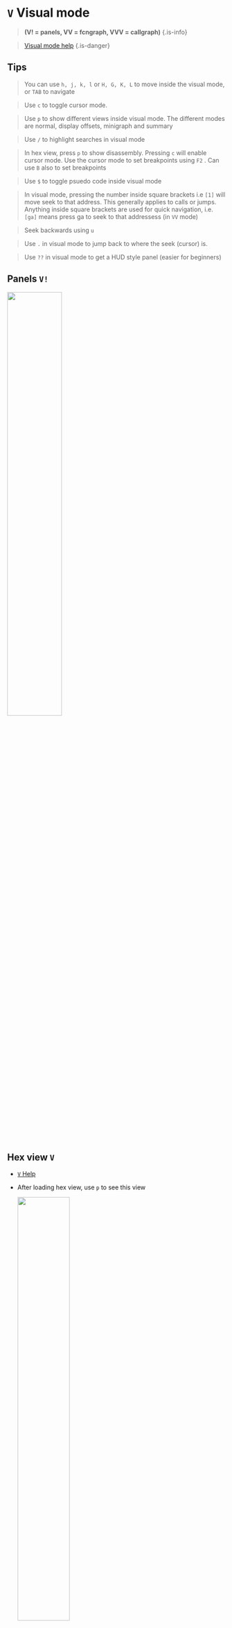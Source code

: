 <!-- V -->

#  **`V`** Visual mode

> **(V! = panels, VV = fcngraph, VVV = callgraph)**  {.is-info}

> [Visual mode help](/options/capv/Visual-mode) {.is-danger}


## **Tips**
  > You can use `h, j, k, l` or `H, G, K, L` to move inside the visual mode, or `TAB` to navigate

  > Use `c` to toggle cursor mode.

  > Use `p` to show different views inside visual mode. The different modes are normal, display offsets, minigraph and summary

  > Use `/` to highlight searches in visual mode

  > In hex view, press `p` to show disassembly. Pressing `c` will enable cursor mode. Use the cursor mode to set breakpoints using `F2` . Can use `B` also to set breakpoints

  > Use `$` to toggle psuedo code inside visual mode

  > In visual mode, pressing the number inside square brackets i.e `[1]` will move seek to that address. This generally applies to calls or jumps. Anything inside square brackets are used for quick navigation, i.e. `[ga]` means press ga to seek to that addressess (in `VV` mode)

  > Seek backwards using `u`

  > Use `.` in visual mode to jump back to where the seek (cursor) is.

  > Use `??` in visual mode to get a HUD style panel (easier for beginners)


## Panels `V!`

  <img src="/uploads/cap-v/panels.png" width="50%">

## Hex view `V`

  - [ `V` Help](/options/capv/Visual-mode) 

  - After loading hex view, use `p` to see this view

    <img src="/uploads/cap-v/hex-view.png" width="50%">

  - Pressing `p` twice in this mode will show the stack and the registers in the same view. This is very helpful during debugging.
  - In this mode, you can navigate and scroll through the stack/registers/assembly by using `c` (cursor) and **TAB**

    <img src="/uploads/cap-v/hex-view-cap-p" width="50%>

## `vv`

  <img src="/uploads/cap-v/vv.png " width="50%">

- Callgraph `VVV` or `VV` (Can use `-` or `+` to zoom)

   [ `VV` Help](/options/capv/Visual-mode) 

  <img src="/uploads/cap-v/cap-vvv-png.png " width="50%">
